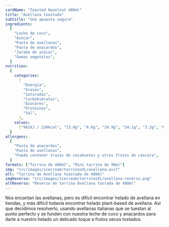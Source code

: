 ```yaml
---
cardName: "Toasted Hazelnut 480ml"
title: "Avellana toastada"
subtitle: "Una apuesta segura"
ingredients:
  [
    "Leche de coco",
    "Azúcar",
    "Pasta de avellanas",
    "Pasta de anacardos",
    "Jarabe de azúcar",
    "Gomas vegetales",
  ]
nutrition:
  {
    categories:
      [
        "Energía",
        "Grasas",
        "Saturadas",
        "Carbohidratos",
        "Azúcares",
        "Proteínas",
        "Sal",
      ],
    values:
      ["961kJ / 230kcal", "13.0g", "4.6g", "24.9g", "24.1g", "3.2g", "0.30g"],
  }
allergens:
  [
    "Pasta de anacardos",
    "Pasta de avellanas",
    "Puede contener trazas de cacahuetes y otros frutos de cáscara",
  ]
formats: ["Tarrina de 480ml", "Mini tarrina de 90ml"]
img: "src/images/icecream/tarrinasXL/avellana.avif"
alt: "Tarrina de Avellana toastada de 480ml"
imgReverso: "src/images/icecream/tarrinasXL/avellana-reverso.png"
altReverso: "Reverso de tarrina Avellana tostada de 480ml"
---
```


Nos encantan las avellanas, pero es difícil encontrar helado de avellana en tiendas, y más difícil todavía encontrar helado plant-based de avellana. Así que decidimos resolverlo, usando avellanas italianas que se tuestan al punto perfecto y se funden con nuestra leche de coco y anacardos para darle a nuestro helado un delicado toque a frutos secos tostados.
